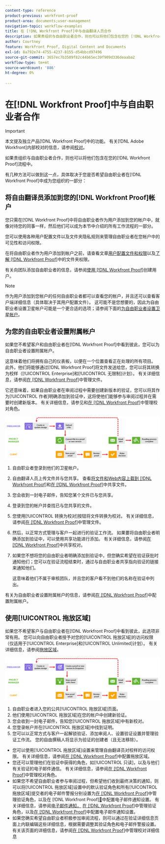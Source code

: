 ```yaml
---
content-type: reference
product-previous: workfront-proof
product-area: documents;user-management
navigation-topic: workflow-examples
title: 在 [!DNL Workfront Proof]中与自由翻译人员合作
description: 如果贵组织与自由职业者合作，则也可以将他们包含在您的 [!DNL Workfront Proof] 流程中。
author: Courtney
feature: Workfront Proof, Digital Content and Documents
exl-id: 8a792e74-4755-4237-8155-d54bbcd97496
source-git-commit: 3657ec7b3509f82c44b65ec39f909d336deaaba2
workflow-type: tm+mt
source-wordcount: '886'
ht-degree: 0%

---
```


# 在[!DNL Workfront Proof]中与自由职业者合作

>[!IMPORTANT]
>
>本文提及独立产品[!DNL Workfront Proof]中的功能。 有关[!DNL Adobe Workfront]内部校对的信息，请参阅[校对](../../../review-and-approve-work/proofing/proofing.md)。

如果贵组织与自由职业者合作，则也可以将他们包含在您的[!DNL Workfront Proof]流程中。

有几种方法可以做到这一点，具体取决于您是否希望自由职业者在[!DNL Workfront Proof]中成为您组织的一部分：

## 将自由翻译员添加到您的[!DNL Workfront Proof]帐户

您只需在[!DNL Workfront Proof]中将自由职业者作为用户添加到您的帐户中，就像对待您的同事一样，然后他们可以成为本节中介绍的所有工作流程的一部分。

您可以使用各种用户配置文件以及文件夹隐私规则来管理自由职业者在您帐户中的可见性和访问权限。

在将自由职业者作为用户添加到帐户之前，请查看文章[用户配置文件和权限](https://support.workfront.com/hc/https://support.workfront.com/hc/en-us/articles/115004087428-User-profiles-and-permissions)以及[了解 [!DNL Workfront Proof]](../../../workfront-proof/wp-work-proofsfiles/organize-your-work/folder-permissions.md)中的文件夹权限。

有关向团队添加自由职业者的信息，请参阅[使用 [!DNL Workfront Proof]](../../../workfront-proof/wp-mnguserscontacts/users/create-users.md)创建用户。

>[!NOTE]
>
>作为用户添加到您帐户的任何自由职业者都可以查看您的帐户，并且还可以查看客户端详细信息（具体取决于其用户配置文件）。 这可能不是您想要的，因此为自由职业者设置卫星帐户可能是一个更合适的选项；请参阅下面的[为自由职业者设置卫星帐户](https://support.workfront.com/knowledge/articles/115004259868/en-us?brand_id=662728&amp;return_to=%2Fhc%2Fen-us%2Farticles%2F115004259868#Option-B---set-up-a-satellite-account-for-your-freelancers)。

## 为您的自由职业者设置附属帐户

如果您不希望客户和自由职业者在[!DNL Workfront Proof]中看到彼此，您可以为自由职业者设置附属帐户。

这意味着他们将拥有自己的仪表板，以便在一个位置查看正在处理的所有项目。 此外，他们将能够通过[!DNL Workfront Proof]将文件发送给您，您可以将其转换为校样（[!UICONTROL Enterprise]和[!UICONTROL 无限制]计划）。 有关详细信息，请参阅[在 [!DNL Workfront Proof]](../../../workfront-proof/wp-work-proofsfiles/manage-your-work/manage-files.md)中管理文件。

它还意味着，如果自由职业者在审阅过程中需要创建新版本的验证，您可以将其作为[!UICONTROL 作者]明确添加到验证中，这将使他们能够参与审阅过程并在需要时创建新版本。 有关详细信息，请参见和[在 [!DNL Workfront Proof]](../../../workfront-proof/wp-work-proofsfiles/share-proofs-and-files/manage-proof-roles.md)中管理校对角色。

![自由翻译员_-_option_B.png](assets/freelancers_-_option_B.png)

1. 自由职业者登录到他们的卫星帐户。
1. 自由翻译人员上传文件并与您共享。 查看[将文件和Web内容上载到 [!DNL Workfront Proof]](../../../workfront-proof/wp-work-proofsfiles/create-proofs-and-files/upload-files-web-content.md)和[在 [!DNL Workfront Proof]](../../../workfront-proof/wp-work-proofsfiles/share-proofs-and-files/share-files.md)中共享文件。

1. 您会收到一封电子邮件，告知您某个文件已与您共享。
1. 登录到您的帐户并查找已与您共享的文件。
1. 您使用[!UICONTROL 转换为校对]按钮将文件转换为校对。 有关详细信息，请参阅[在 [!DNL Workfront Proof]](../../../workfront-proof/wp-work-proofsfiles/manage-your-work/manage-files.md)中管理文件。
1. 然后，以正常方式管理与客户一起进行的验证工作流。 如果要将自由职业者明确添加到验证中，可以使用共享功能进行添加。 有关详细信息，请参阅[在 [!DNL Workfront Proof]](../../../workfront-proof/wp-work-proofsfiles/share-proofs-and-files/share-proof.md)中共享校对。
1. 如果您不想将您的自由职业者明确添加到验证中，但您确实希望在验证获批时通知他们；您可以在验证流程结束时，通过与自由职业者共享指向验证的链接来通知他们。

   这意味着他们不属于审核团队，并且您的客户看不到他们的名称在验证中列出。

有关为自由职业者设置附属帐户的信息，请参阅[在 [!DNL Workfront Proof]](../../../workfront-proof/wp-acct-admin/satellite-accounts/configure-sat-acct-in-wp.md)中配置附属帐户。

## 使用[!UICONTROL 拖放区域]

如果您不希望客户与自由职业者在[!DNL Workfront Proof]中看到彼此，此选项非常有用。 您可以向自由职业者授予对您的[!UICONTROL 拖放区域]的访问权限（仅适用于[!UICONTROL Enterprise]和[!UICONTROL Unlimited]计划）。 有关详细信息，请参阅[拖放区域](../../../workfront-proof/wp-work-proofsfiles/create-proofs-and-files/dropzone.md)。

![自由翻译员_-_option_C_-_dropzone.png](assets/freelancers_-_option_C_-_dropzone.png)

1. 自由职业者进入您的公共[!UICONTROL 拖放区域]页面。
1. 他们使用[!UICONTROL 拖放区域]在您的帐户中创建新验证。
1. 您会收到一封电子邮件，告知您[!UICONTROL 拖放区域]中有新校对。
1. 您登录帐户并在[!UICONTROL 拖放区域]中找到证明。
1. 您可以以正常方式与客户一起解锁验证、添加审阅人、设置验证设置并管理验证工作流。 您的自由撰稿人将显示为验证的创建者（且无法移除）。

* 您可以使用[!UICONTROL 拖放区域]设置来管理自由翻译员对校样的访问权限。 有关详细信息，请参阅[在 [!DNL Workfront Proof]](../../../workfront-proof/wp-acct-admin/account-settings/configure-dropzone-in-wp.md)中配置拖放区域。
* 您还可以管理他们在验证中获得的角色，如[!UICONTROL 只读]，以及与他们有关验证的电子邮件通信。 有关详细信息，请参阅[在 [!DNL Workfront Proof]](../../../workfront-proof/wp-work-proofsfiles/share-proofs-and-files/manage-proof-roles.md)中管理校对角色。
* 如果您不希望自由职业者参与审阅过程，但希望他们收到最终决策的通知，则可以将[!UICONTROL 拖放区域]设置中的默认验证角色和所有[!UICONTROL 拖放区域]提交者的电子邮件警报分别设置为[在 [!DNL Workfront Proof]](../../../workfront-proof/wp-work-proofsfiles/share-proofs-and-files/manage-proof-roles.md)中管理验证角色，以及在 [!DNL Workfront Proof][&#128279;](../../../workfront-proof/wp-emailsntfctns/email-alerts/config-email-notification-settings-wp.md)中配置电子邮件通知设置。 有关详细信息，请参阅[电子邮件通知，](https://support.workfront.com/hc/en-us/sections/115000911867-Email-alerts) [在 [!DNL Workfront Proof]](../../../workfront-proof/wp-work-proofsfiles/share-proofs-and-files/manage-proof-roles.md)中管理验证角色，以及[在 [!DNL Workfront Proof]](../../../workfront-proof/wp-emailsntfctns/email-alerts/config-email-notification-settings-wp.md)中配置电子邮件通知设置。
* 如果您确实希望自由职业者积极参加审阅流程，则可以通过在验证详细信息页面上内联编辑这些详细信息，根据需要调整其验证角色和电子邮件警报设置。 有关该页面的详细信息，请参阅[在 [!DNL Workfront Proof]](../../../workfront-proof/wp-work-proofsfiles/manage-your-work/manage-proof-details.md)中管理校对详细信息
